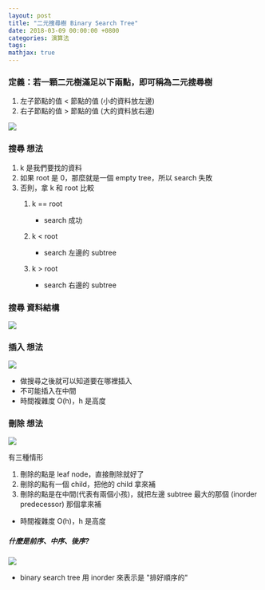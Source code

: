 ```yaml
---
layout: post
title: "二元搜尋樹 Binary Search Tree"
date: 2018-03-09 00:00:00 +0800
categories: 演算法
tags:
mathjax: true
---
```


### 定義：若一顆二元樹滿足以下兩點，即可稱為二元搜尋樹

1. 左子節點的值 < 節點的值 (小的資料放左邊)
2. 右子節點的值 > 節點的值 (大的資料放右邊)

![](https://i.imgur.com/RlLZWJo.png)

### 搜尋 想法

1. k 是我們要找的資料
2. 如果 root 是 0，那麼就是一個 empty tree，所以 search 失敗
3. 否則，拿 k 和 root 比較
   1. k == root
      - search 成功
   2. k < root
      - search 左邊的 subtree
   3. k > root

      - search 右邊的 subtree

### 搜尋 資料結構

![](https://i.imgur.com/r7RUR26.png)

### 插入 想法

![](https://i.imgur.com/5sj7HiR.png)

- 做搜尋之後就可以知道要在哪裡插入
- 不可能插入在中間
- 時間複雜度 O(h)，h 是高度

### 刪除 想法

![](https://i.imgur.com/ZH2barn.png)

有三種情形

1. 刪除的點是 leaf node，直接刪除就好了
2. 刪除的點有一個 child，把他的 child 拿來補
3. 刪除的點是在中間(代表有兩個小孩)，就把左邊 subtree 最大的那個 (inorder predecessor) 那個拿來補

- 時間複雜度 O(h)，h 是高度

##### 什麼是前序、中序、後序?

![](https://i.imgur.com/qzFLOpZ.png)

- binary search tree 用 inorder 來表示是 "排好順序的"
